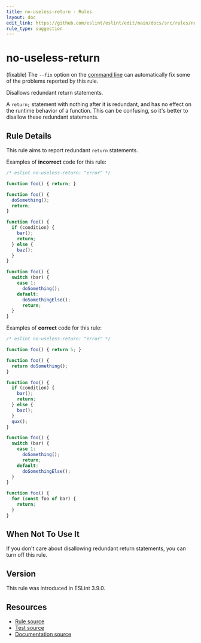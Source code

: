 ```yaml
---
title: no-useless-return - Rules
layout: doc
edit_link: https://github.com/eslint/eslint/edit/main/docs/src/rules/no-useless-return.md
rule_type: suggestion
---
```

<!-- Note: No pull requests accepted for this file. See README.md in the root directory for details. -->

# no-useless-return

(fixable) The `--fix` option on the [command line](../user-guide/command-line-interface#fixing-problems) can automatically fix some of the problems reported by this rule.

Disallows redundant return statements.

A `return;` statement with nothing after it is redundant, and has no effect on the runtime behavior of a function. This can be confusing, so it's better to disallow these redundant statements.

## Rule Details

This rule aims to report redundant `return` statements.

Examples of **incorrect** code for this rule:

```js
/* eslint no-useless-return: "error" */

function foo() { return; }

function foo() {
  doSomething();
  return;
}

function foo() {
  if (condition) {
    bar();
    return;
  } else {
    baz();
  }
}

function foo() {
  switch (bar) {
    case 1:
      doSomething();
    default:
      doSomethingElse();
      return;
  }
}

```

Examples of **correct** code for this rule:

```js
/* eslint no-useless-return: "error" */

function foo() { return 5; }

function foo() {
  return doSomething();
}

function foo() {
  if (condition) {
    bar();
    return;
  } else {
    baz();
  }
  qux();
}

function foo() {
  switch (bar) {
    case 1:
      doSomething();
      return;
    default:
      doSomethingElse();
  }
}

function foo() {
  for (const foo of bar) {
    return;
  }
}

```

## When Not To Use It

If you don't care about disallowing redundant return statements, you can turn off this rule.

## Version

This rule was introduced in ESLint 3.9.0.

## Resources

* [Rule source](https://github.com/eslint/eslint/tree/HEAD/lib/rules/no-useless-return.js)
* [Test source](https://github.com/eslint/eslint/tree/HEAD/tests/lib/rules/no-useless-return.js)
* [Documentation source](https://github.com/eslint/eslint/tree/HEAD/docs/src/rules/no-useless-return.md)
